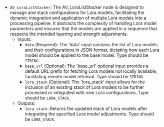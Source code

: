 - `AV_LoraListStacker`: The AV_LoraListStacker node is designed to manage and stack configurations for Lora models, facilitating the dynamic integration and application of multiple Lora models into a processing pipeline. It abstracts the complexity of handling Lora model parameters and ensures that the models are applied in a sequence that respects the intended layering and strength adjustments.
    - Inputs:
        - `data` (Required): The 'data' input contains the list of Lora models and their configurations in JSON format, dictating how each Lora model should be applied to the base model. Type should be `STRING`.
        - `base_url` (Optional): The 'base_url' optional input provides a default URL prefix for fetching Lora models not locally available, facilitating remote model retrieval. Type should be `STRING`.
        - `lora_stack` (Optional): The 'lora_stack' input allows for the inclusion of an existing stack of Lora models to be further processed or integrated with new Lora configurations. Type should be `LORA_STACK`.
    - Outputs:
        - `lora_stack`: Returns the updated stack of Lora models after integrating the specified Lora model adjustments. Type should be `LORA_STACK`.
